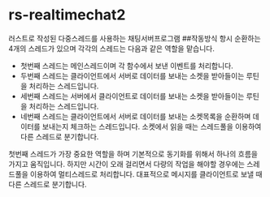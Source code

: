 # rs-realtimechat2
러스트로 작성된 다중스레드를 사용하는 채팅서버프로그램
##작동방식
항시 순환하는 4개의 스레드가 있으며 각각의 스레드는 다음과 같은 역할을 맡습니다.
* 첫번째 스레드는 메인스레드이며 각 함수에서 보낸 이벤트를 처리합니다.
* 두번째 스레드는 클라이언트에서 서버로 데이터를 보내는 소켓을 받아들이는 루틴을 처리하는 스레드입니다.
* 세번째 스레드는 서버에서 클라이언트로 데이터를 보내는 소켓을 받아들이는 루틴을 처리하는 스레드입니다.
* 네번째 스레드는 클라이언트에서 서버로 데이터를 보내는 소켓목록을 순환하며 데이터를 보내는지 체크하는 스레드입니다. 소켓에서 읽을 때는 스레드풀을 이용하여 다른 스레드로 분기합니다.

첫번째 스레드가 가장 중요한 역할을 하며 기본적으로 동기화를 위해서 하나의 흐름을 가지고 움직입니다. 하지만 시간이 오래 걸리면서 다량의 작업을 해야할 경우에는 스레드풀을 이용하여 멀티스레드로 처리합니다. 대표적으로 메시지를 클라이언트로 보낼 때 다른 스레드로 분기합니다.